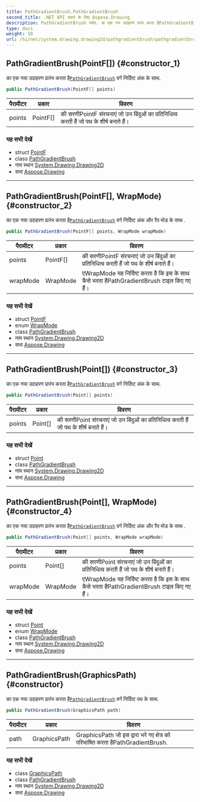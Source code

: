 ```yaml
---
title: PathGradientBrush.PathGradientBrush
second_title: .NET API संदर्भ के लिए Aspose.Drawing
description: PathGradientBrush नर्मत. क एक नय उदहरण प्ररंभ करत हैPathGradientBrush वर्ग नर्दष्ट अंक के सथ.
type: docs
weight: 10
url: /hi/net/system.drawing.drawing2d/pathgradientbrush/pathgradientbrush/
---
```

## PathGradientBrush(PointF[]) {#constructor_1}

का एक नया उदाहरण प्रारंभ करता है[`PathGradientBrush`](../) वर्ग निर्दिष्ट अंक के साथ.

```csharp
public PathGradientBrush(PointF[] points)
```

| पैरामीटर | प्रकार | विवरण |
| --- | --- | --- |
| points | PointF[] | की सरणीPointF संरचनाएं जो उन बिंदुओं का प्रतिनिधित्व करती हैं जो पथ के शीर्ष बनाते हैं। |

### यह सभी देखें

* struct [PointF](../../../system.drawing/pointf/)
* class [PathGradientBrush](../)
* नाम स्थान [System.Drawing.Drawing2D](../../pathgradientbrush/)
* सभा [Aspose.Drawing](../../../)

---

## PathGradientBrush(PointF[], WrapMode) {#constructor_2}

का एक नया उदाहरण प्रारंभ करता है[`PathGradientBrush`](../) वर्ग निर्दिष्ट अंक और रैप मोड के साथ .

```csharp
public PathGradientBrush(PointF[] points, WrapMode wrapMode)
```

| पैरामीटर | प्रकार | विवरण |
| --- | --- | --- |
| points | PointF[] | की सरणीPointF संरचनाएं जो उन बिंदुओं का प्रतिनिधित्व करती हैं जो पथ के शीर्ष बनाते हैं। |
| wrapMode | WrapMode | एWrapMode यह निर्दिष्ट करता है कि इस के साथ कैसे भरता हैPathGradientBrush टाइल किए गए हैं। |

### यह सभी देखें

* struct [PointF](../../../system.drawing/pointf/)
* enum [WrapMode](../../wrapmode/)
* class [PathGradientBrush](../)
* नाम स्थान [System.Drawing.Drawing2D](../../pathgradientbrush/)
* सभा [Aspose.Drawing](../../../)

---

## PathGradientBrush(Point[]) {#constructor_3}

का एक नया उदाहरण प्रारंभ करता है[`PathGradientBrush`](../) वर्ग निर्दिष्ट अंक के साथ.

```csharp
public PathGradientBrush(Point[] points)
```

| पैरामीटर | प्रकार | विवरण |
| --- | --- | --- |
| points | Point[] | की सरणीPoint संरचनाएं जो उन बिंदुओं का प्रतिनिधित्व करती हैं जो पथ के शीर्ष बनाते हैं। |

### यह सभी देखें

* struct [Point](../../../system.drawing/point/)
* class [PathGradientBrush](../)
* नाम स्थान [System.Drawing.Drawing2D](../../pathgradientbrush/)
* सभा [Aspose.Drawing](../../../)

---

## PathGradientBrush(Point[], WrapMode) {#constructor_4}

का एक नया उदाहरण प्रारंभ करता है[`PathGradientBrush`](../) वर्ग निर्दिष्ट अंक और रैप मोड के साथ .

```csharp
public PathGradientBrush(Point[] points, WrapMode wrapMode)
```

| पैरामीटर | प्रकार | विवरण |
| --- | --- | --- |
| points | Point[] | की सरणीPoint संरचनाएं जो उन बिंदुओं का प्रतिनिधित्व करती हैं जो पथ के शीर्ष बनाते हैं। |
| wrapMode | WrapMode | एWrapMode यह निर्दिष्ट करता है कि इस के साथ कैसे भरता हैPathGradientBrush टाइल किए गए हैं। |

### यह सभी देखें

* struct [Point](../../../system.drawing/point/)
* enum [WrapMode](../../wrapmode/)
* class [PathGradientBrush](../)
* नाम स्थान [System.Drawing.Drawing2D](../../pathgradientbrush/)
* सभा [Aspose.Drawing](../../../)

---

## PathGradientBrush(GraphicsPath) {#constructor}

का एक नया उदाहरण प्रारंभ करता है[`PathGradientBrush`](../) वर्ग निर्दिष्ट पथ के साथ.

```csharp
public PathGradientBrush(GraphicsPath path)
```

| पैरामीटर | प्रकार | विवरण |
| --- | --- | --- |
| path | GraphicsPath | GraphicsPath जो इस द्वारा भरे गए क्षेत्र को परिभाषित करता हैPathGradientBrush. |

### यह सभी देखें

* class [GraphicsPath](../../graphicspath/)
* class [PathGradientBrush](../)
* नाम स्थान [System.Drawing.Drawing2D](../../pathgradientbrush/)
* सभा [Aspose.Drawing](../../../)


